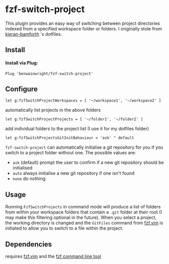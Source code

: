 fzf-switch-project
==================

This plugin provides an easy way of switching between project directories
indexed from a specified workspace folder or folders. I originally stole 
from [kieran-bamforth](https://github.com/kieran-bamforth) 's dotfiles.

Install
-------

#### Install via Plug:

```vim
Plug 'benwainwright/fzf-switch-project'
```

Configure
---------

```vim
let g:fzfSwitchProjectWorkspaces = [ '~/workspace1', '~/workspace2' ]
```

automatically list projects in the above folders

```vim
let g:fzfSwitchProjectProjects = [ '~/folder1', '~/folder2' ]
```

add individual folders to the project list (I use it for my
dotfiles folder)

```vim
let g:fzfSwitchProjectsGitInitBehaviour = 'ask' " default
```

`fzf-switch-project` can automatically initialise a git repository for you if
you switch to a project folder without one. The possible values are:

- `ask` (default) prompt the user to confirm if a new git repository should be
    initialised
- `auto` always initialise a new git repository if one isn't found
- `none` do nothing

Usage
-----

Running `FzfSwitchProjects` in command mode will produce a list of folders from
within your workspace folders that contain a `.git` folder at their root (I
may make this filtering optional in the future). When you select a project, the
working directory is changed and the `GitFiles` command from [fzf.vim](https://github.com/junegunn/fzf.vim) is initiated to allow you to switch to a file within the project.

Dependencies
------------
requires [fzf.vim](https://github.com/junegunn/fzf.vim) and the [fzf command line tool](https://github.com/junegunn/fzf)


